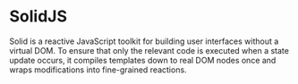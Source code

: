 # SolidJS

Solid is a reactive JavaScript toolkit for building user interfaces without a virtual DOM. To ensure that only the relevant code is executed when a state update occurs, it compiles templates down to real DOM nodes once and wraps modifications into fine-grained reactions.
